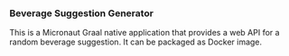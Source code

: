 ### Beverage Suggestion Generator

This is a Micronaut Graal native application that provides a web API for a random beverage suggestion. It can be packaged as Docker image.
